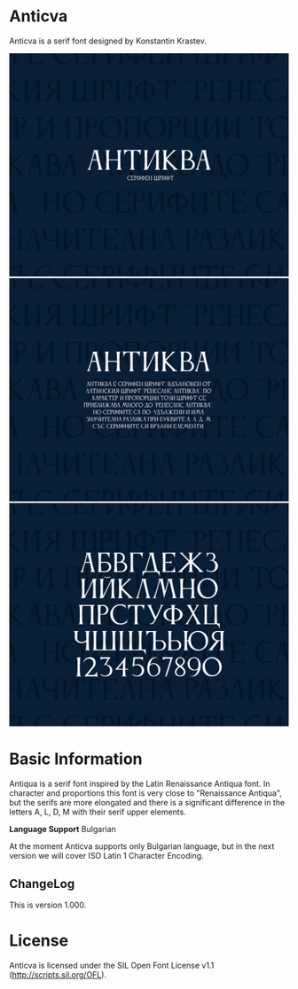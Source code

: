 # Anticva
Anticva is a serif font designed by Konstantin Krastev. 


![](Documentation/anticva-01.png) 
![](Documentation/anticva-02.png)
![](Documentation/anticva-03.png)


# Basic Information
Antiqua is a serif font inspired by the Latin Renaissance Antiqua font. In character and proportions this font is very close to "Renaissance Antiqua", but the serifs are more elongated and there is a significant difference in the letters A, L, D, M with their serif upper elements.

**Language Support**
Bulgarian 

At the moment Anticva supports only Bulgarian language, but in the next version we will cover ISO Latin 1 Character Encoding. 

## ChangeLog

This is version 1.000.

# License

Anticva is licensed under the SIL Open Font License v1.1 (http://scripts.sil.org/OFL).
